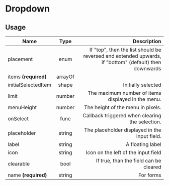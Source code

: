 <!-- 
This is an auto-generated markdown. 
You can change it in "src/organisms/Dropdown.jsx" and run build:docs to update this file.
-->
# Dropdown

## Usage
| Name        | Type           | Description  |
| ----------- |:--------------:| ------------:|
|placement|enum|If "top", then the list should be reversed and extended upwards, if "bottom" (default) then downwards
|items **(required)**|arrayOf|
|initialSelectedItem|shape|Initially selected
|limit|number|The maximum number of items displayed in the menu.
|menuHeight|number|The height of the menu in pixels.
|onSelect|func|Callback triggered when clearing the selection.
|placeholder|string|The placeholder displayed in the input field.
|label|string|A floating label
|icon|string|Icon on the left of the input field
|clearable|bool|If true, than the field can be cleared
|name **(required)**|string|For forms
